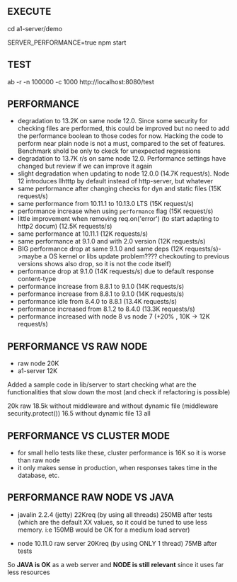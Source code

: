 ## EXECUTE

cd a1-server/demo 

SERVER_PERFORMANCE=true npm start

## TEST

ab -r -n 100000 -c 1000  http://localhost:8080/test

## PERFORMANCE
- degradation to 13.2K on same node 12.0. Since some security for checking files are performed, this could be improved but no need to add the performance boolean to those codes for now. Hacking the code to perform near plain node is not a must, compared to the set of features. Benchmark shold be only to ckeck for unexpected regressions
- degradation to 13.7K r/s on same node 12.0. Performance settings have changed but review if we can improve it again  
- slight degradation when updating to node 12.0.0 (14.7K request/s). Node 12 introduces llhtttp by default instead of http-server, but whatever
- same performance after changing checks for dyn and static files (15K request/s)
- same performance from 10.11.1 to 10.13.0 LTS (15K request/s)
- performance increase when using `performance` flag (15K request/s)
- little improvement when removing req.on('error') (to start adapting to http2 docum) (12.5K requests/s)
- same performance at 10.11.1 (12K requests/s)
- same performance at 9.1.0 and with 2.0 version (12K requests/s)
- BIG performance drop at same 9.1.0 and same deps (12K requests/s)->maybe a OS kernel or libs update problem???? checkouting to previous versions shows also drop, so it is not the code itself)
- performance drop at 9.1.0 (14K requests/s) due to default response content-type
- performance increase from 8.8.1 to 9.1.0 (14K requests/s)
- performance increase from 8.8.1 to 9.1.0 (14K requests/s)
- performance idle from 8.4.0 to 8.8.1 (13.4K requests/s)
- performance increased from 8.1.2 to 8.4.0 (13.3K requests/s)
- performance increased with node 8 vs node 7 (+20% , 10K -> 12K request/s)

## PERFORMANCE VS RAW NODE

- raw node 20K
- a1-server 12K

Added a sample code in lib/server to start checking what are the functionalities that slow down the most (and check if refactoring is possible)

20k raw
18.5k without middleware and without dynamic file (middleware security.protect())
16.5 without dynamic file
13 all

## PERFORMANCE VS CLUSTER MODE

- for small hello tests like these, cluster performance is 16K so it is worse than raw node
- it only makes sense in production, when responses takes time in the database, etc.

## PERFORMANCE RAW NODE VS JAVA

- javalin 2.2.4 (jetty) 22Kreq (by using all threads) 250MB after tests (which are the default XX values, so it could be tuned to use less memory. i:e 150MB would be OK for a medium load server)

- node 10.11.0 raw server 20Kreq (by using ONLY 1 thread) 75MB after tests

So **JAVA is OK** as a web server and **NODE is still relevant** since it uses far less resources
